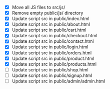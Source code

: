 - [x] Move all JS files to src/js/
- [x] Remove empty public/js/ directory
- [x] Update script src in public/index.html
- [x] Update script src in public/about.html
- [x] Update script src in public/cart.html
- [x] Update script src in public/checkout.html
- [x] Update script src in public/contact.html
- [x] Update script src in public/login.html
- [x] Update script src in public/orders.html
- [x] Update script src in public/product.html
- [x] Update script src in public/products.html
- [ ] Update script src in public/shop.html
- [ ] Update script src in public/signup.html
- [ ] Update script src in public/admin/admin.html
